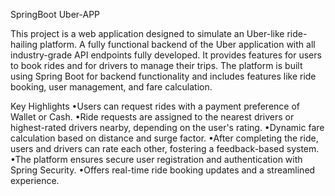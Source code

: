 SpringBoot Uber-APP

This project is a web application designed to simulate an Uber-like ride-hailing platform. A fully functional backend of the Uber application with all industry-grade API endpoints fully developed. It provides features for users to book rides and for drivers to manage their trips. The platform is built using Spring Boot for backend functionality and includes features like ride booking, user management, and fare calculation.

Key Highlights
 •Users can request rides with a payment preference of Wallet or Cash.
 •Ride requests are assigned to the nearest drivers or highest-rated drivers nearby, depending on the user's rating.
 •Dynamic fare calculation based on distance and surge factor.
 •After completing the ride, users and drivers can rate each other, fostering a feedback-based system.
 •The platform ensures secure user registration and authentication with Spring Security.
 •Offers real-time ride booking updates and a streamlined experience.
